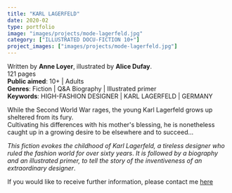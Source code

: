 ```yaml
---
title: "KARL LAGERFELD"
date: 2020-02
type: portfolio
image: "images/projects/mode-lagerfeld.jpg"
category: ["ILLUSTRATED DOCU-FICTION 10+"]
project_images: ["images/projects/mode-lagerfeld.jpg"]
---
```


Written by **Anne Loyer**, illustrated by **Alice Dufay**.   
121 pages   
**Public aimed**: 10+ | Adults   
**Genres**: Fiction | Q&A Biography | Illustrated primer   
**Keywords**: HIGH-FASHION DESIGNER | KARL LAGERFELD | GERMANY   


While the Second World War rages, the young Karl Lagerfeld grows up sheltered from its fury.   
Cultivating his differences with his mother's blessing, he is nonetheless caught up in a growing desire to be elsewhere and to succeed...


*This fiction evokes the childhood of Karl Lagerfeld, a tireless designer who ruled the fashion world for over sixty years*.
*It is followed by a biography and an illustrated primer, to tell the story of the inventiveness of an extraordinary designer*.





If you would like to receive further information, please contact me [here](mailto:melanie.guillaumin.edition@gmail.com)

